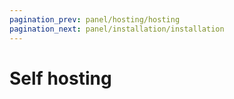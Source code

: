 ```yaml
---
pagination_prev: panel/hosting/hosting
pagination_next: panel/installation/installation
---
```


# Self hosting
